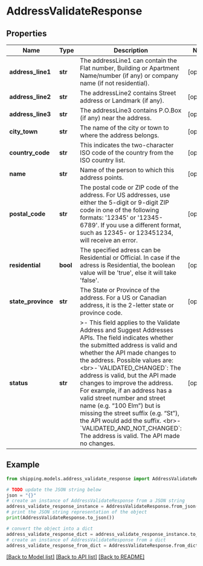 # AddressValidateResponse


## Properties

Name | Type | Description | Notes
------------ | ------------- | ------------- | -------------
**address_line1** | **str** | The addressLine1 can contain the Flat number, Building or Apartment Name/number (if any) or company name (if not residential). | [optional] 
**address_line2** | **str** | The addressLine2 contains Street address or Landmark (if any). | [optional] 
**address_line3** | **str** | The addressLine3 contains P.O.Box (if any) near the address. | [optional] 
**city_town** | **str** | The name of the city or town to where the address belongs. | [optional] 
**country_code** | **str** | This indicates the two-character ISO code of the country from the ISO country list. | [optional] 
**name** | **str** | Name of the person to which this address points. | [optional] 
**postal_code** | **str** | The postal code or ZIP code of the address. For US addresses, use either the 5-digit or 9-digit ZIP code in one of the following formats: &#39;12345&#39; or &#39;12345-6789&#39;. If you use a different format, such as 12345- or 123451234, will receive an error. | [optional] 
**residential** | **bool** | The specified adress can be Residential or Official. In case if the adress is Residential, the boolean value will be &#39;true&#39;, else it will take &#39;false&#39;. | [optional] 
**state_province** | **str** | The State or Province of the address. For a US or Canadian address, it is the 2-letter state or province code.  | [optional] 
**status** | **str** | &gt;- This field applies to the Validate Address and Suggest Addresses APIs. The field indicates whether the submitted address is valid and whether the API made changes to the address. Possible values are: &lt;br&gt;-&#x60;VALIDATED_CHANGED&#x60;: The address is valid, but the API made changes to improve the address. For example, if an address has a valid street number and street name (e.g. “100 Elm”) but is missing the street suffix (e.g. “St”), the API would add the suffix. &lt;br&gt;-&#x60;VALIDATED_AND_NOT_CHANGED&#x60;: The address is valid. The API made no changes. | [optional] 

## Example

```python
from shipping.models.address_validate_response import AddressValidateResponse

# TODO update the JSON string below
json = "{}"
# create an instance of AddressValidateResponse from a JSON string
address_validate_response_instance = AddressValidateResponse.from_json(json)
# print the JSON string representation of the object
print(AddressValidateResponse.to_json())

# convert the object into a dict
address_validate_response_dict = address_validate_response_instance.to_dict()
# create an instance of AddressValidateResponse from a dict
address_validate_response_from_dict = AddressValidateResponse.from_dict(address_validate_response_dict)
```
[[Back to Model list]](../README.md#documentation-for-models) [[Back to API list]](../README.md#documentation-for-api-endpoints) [[Back to README]](../README.md)


